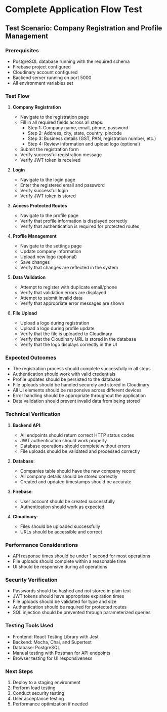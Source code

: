 # Complete Application Flow Test

## Test Scenario: Company Registration and Profile Management

### Prerequisites
- PostgreSQL database running with the required schema
- Firebase project configured
- Cloudinary account configured
- Backend server running on port 5000
- All environment variables set

### Test Flow

1. **Company Registration**
   - Navigate to the registration page
   - Fill in all required fields across all steps:
     * Step 1: Company name, email, phone, password
     * Step 2: Address, city, state, country, pincode
     * Step 3: Business details (GST, PAN, registration number, etc.)
     * Step 4: Review information and upload logo (optional)
   - Submit the registration form
   - Verify successful registration message
   - Verify JWT token is received

2. **Login**
   - Navigate to the login page
   - Enter the registered email and password
   - Verify successful login
   - Verify JWT token is stored

3. **Access Protected Routes**
   - Navigate to the profile page
   - Verify that profile information is displayed correctly
   - Verify that authentication is required for protected routes

4. **Profile Management**
   - Navigate to the settings page
   - Update company information
   - Upload new logo (optional)
   - Save changes
   - Verify that changes are reflected in the system

5. **Data Validation**
   - Attempt to register with duplicate email/phone
   - Verify that validation errors are displayed
   - Attempt to submit invalid data
   - Verify that appropriate error messages are shown

6. **File Upload**
   - Upload a logo during registration
   - Upload a logo during profile update
   - Verify that the file is uploaded to Cloudinary
   - Verify that the Cloudinary URL is stored in the database
   - Verify that the logo displays correctly in the UI

### Expected Outcomes

- The registration process should complete successfully in all steps
- Authentication should work with valid credentials
- Profile updates should be persisted to the database
- File uploads should be handled securely and stored in Cloudinary
- All UI elements should be responsive across different devices
- Error handling should be appropriate throughout the application
- Data validation should prevent invalid data from being stored

### Technical Verification

1. **Backend API**:
   - All endpoints should return correct HTTP status codes
   - JWT authentication should work properly
   - Database operations should complete without errors
   - File uploads should be validated and processed correctly

2. **Database**:
   - Companies table should have the new company record
   - All company details should be stored correctly
   - Created and updated timestamps should be accurate

3. **Firebase**:
   - User account should be created successfully
   - Authentication should work as expected

4. **Cloudinary**:
   - Files should be uploaded successfully
   - URLs should be accessible and correct

### Performance Considerations

- API response times should be under 1 second for most operations
- File uploads should complete within a reasonable time
- UI should be responsive during all operations

### Security Verification

- Passwords should be hashed and not stored in plain text
- JWT tokens should have appropriate expiration times
- File uploads should be validated for type and size
- Authentication should be required for protected routes
- SQL injection should be prevented through parameterized queries

### Testing Tools Used

- Frontend: React Testing Library with Jest
- Backend: Mocha, Chai, and Supertest
- Database: PostgreSQL
- Manual testing with Postman for API endpoints
- Browser testing for UI responsiveness

### Next Steps

1. Deploy to a staging environment
2. Perform load testing
3. Conduct security testing
4. User acceptance testing
5. Performance optimization if needed